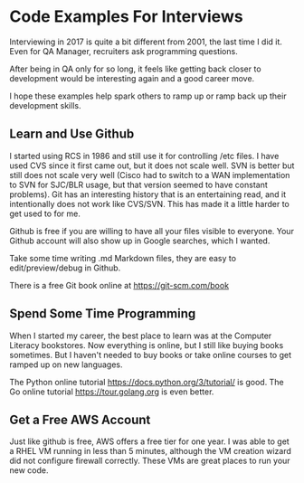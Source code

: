 # Code Examples For Interviews

Interviewing in 2017 is quite a bit different from 2001, the last time I did it.  Even for QA Manager, recruiters ask programming questions.

After being in QA only for so long, it feels like getting back closer to development would be interesting again and a good career move.

I hope these examples help spark others to ramp up or ramp back up their development skills.

## Learn and Use Github

I started using RCS in 1986 and still use it for controlling /etc files.  I have used CVS since it first came out, but it does not scale well.  SVN is better but still does not scale very well (Cisco had to switch to a WAN implementation to SVN for SJC/BLR usage, but that version seemed to have constant problems).  Git has an interesting history that is an entertaining read, and it intentionally does not work like CVS/SVN.  This has made it a little harder to get used to for me.

Github is free if you are willing to have all your files visible to everyone.  Your Github account will also show up in Google searches, which I wanted.

Take some time writing .md Markdown files, they are easy to edit/preview/debug in Github.

There is a free Git book online at https://git-scm.com/book

## Spend Some Time Programming

When I started my career, the best place to learn was at the Computer Literacy bookstores.  Now everything is online, but I still like buying books sometimes.  But I haven't needed to buy books or take online courses to get ramped up on new languages.

The Python online tutorial https://docs.python.org/3/tutorial/ is good.  The Go online tutorial https://tour.golang.org is even better.

## Get a Free AWS Account

Just like github is free, AWS offers a free tier for one year.  I was able to get a RHEL VM running in less than 5 minutes, although the VM creation wizard did not configure firewall correctly.   These VMs are great places to run your new code.

